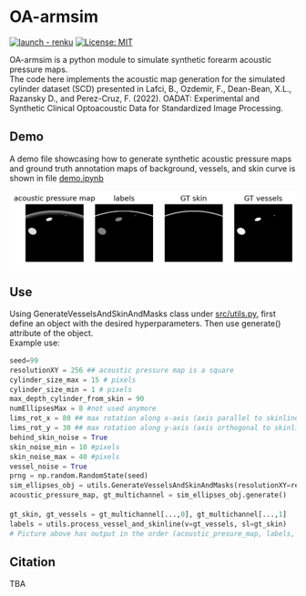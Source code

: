 # OA-armsim

[![launch - renku](https://renkulab.io/renku-badge.svg)](https://renkulab.io/projects/firat.ozdemir/oa-armsim/sessions/new?autostart=1)
[![License: MIT](https://img.shields.io/badge/License-MIT-blue.svg)](https://opensource.org/licenses/MIT)

OA-armsim is a python module to simulate synthetic forearm acoustic pressure maps.   
The code here implements the acoustic map generation for the simulated cylinder dataset (SCD) presented in Lafci, B., Ozdemir, F., Dean-Bean, X.L., Razansky D., and Perez-Cruz, F. (2022). OADAT: Experimental and Synthetic Clinical Optoacoustic Data for Standardized Image Processing. 

## Demo

A demo file showcasing how to generate synthetic acoustic pressure maps and ground truth annotation maps of background, vessels, and skin curve is shown in file [demo.ipynb](notebooks/demo.ipynb)

![Simulated acoustic pressure map, labels and individual tissue maps](resources/sample.jpg "Sample simulation") 

## Use

Using GenerateVesselsAndSkinAndMasks class under [src/utils.py](src/utils.py), first define an object with the desired hyperparameters. 
Then use generate() attribute of the object.   
Example use:
```python
seed=99
resolutionXY = 256 ## acoustic pressure map is a square 
cylinder_size_max = 15 # pixels
cylinder_size_min = 1 # pixels
max_depth_cylinder_from_skin = 90
numEllipsesMax = 8 #not used anymore
lims_rot_x = 80 ## max rotation along x-axis (axis parallel to skinline), high values can lead to vessels being parallel to imaging plane  
lims_rot_y = 30 ## max rotation along y-axis (axis orthogonal to skinline)
behind_skin_noise = True
skin_noise_min = 10 #pixels
skin_noise_max = 40 #pixels
vessel_noise = True
prng = np.random.RandomState(seed)
sim_ellipses_obj = utils.GenerateVesselsAndSkinAndMasks(resolutionXY=resolutionXY, cylinder_size_max=cylinder_size_max, cylinder_size_min=cylinder_size_min, max_depth_cylinder_from_skin=max_depth_cylinder_from_skin, numEllipsesMax=numEllipsesMax, lims_rot_x=lims_rot_x, lims_rot_y=lims_rot_y, skin_noise_min=skin_noise_min, skin_noise_max=skin_noise_max, behind_skin_noise=behind_skin_noise, vessel_noise=vessel_noise, prng=prng)  
acoustic_pressure_map, gt_multichannel = sim_ellipses_obj.generate()

gt_skin, gt_vessels = gt_multichannel[...,0], gt_multichannel[...,1]
labels = utils.process_vessel_and_skinline(v=gt_vessels, sl=gt_skin)
# Picture above has output in the order (acoustic_presure_map, labels, gt_skin, gt_vessels)
```

## Citation  

TBA
